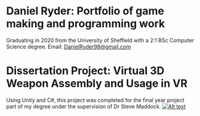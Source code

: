 # Daniel Ryder: Portfolio of game making and programming work
Graduating in 2020 from the University of Sheffield with a 2:1 BSc Computer Science degree.
Email: [DanielRyder98@gmail.com](DanielRyder98@gmail.com)

# Dissertation Project: Virtual 3D Weapon Assembly and Usage in VR
Using Unity and C#, this project was completed for the final year project part of my degree under the supervision of Dr Steve Maddock.
[![Alt text](https://img.https://www.youtube.com/watch?v=PGRLSYZBJvg&t=184s.jpg)](https://www.youtube.com/watch?v=PGRLSYZBJvg&t=184s)
